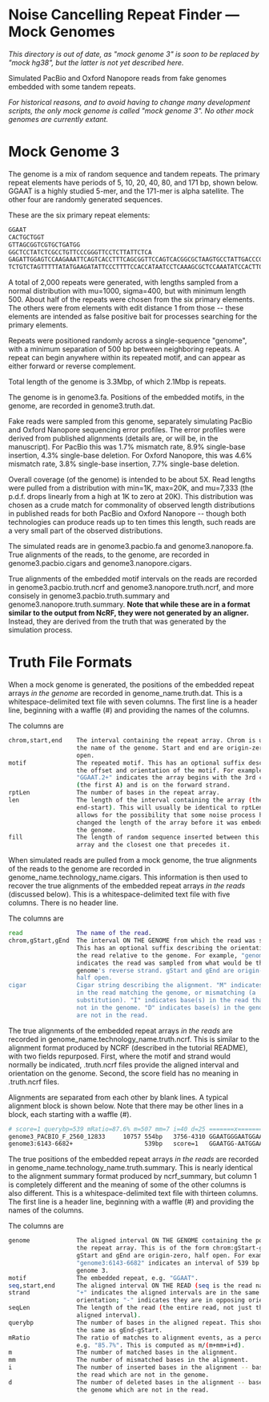 # Noise Cancelling Repeat Finder &mdash; Mock Genomes

_This directory is out of date, as "mock genome 3" is soon to be replaced by
"mock hg38", but the latter is not yet described here._

Simulated PacBio and Oxford Nanopore reads from fake genomes embedded with some
tandem repeats.

_For historical reasons, and to avoid having to change many development
scripts, the only mock genome is called "mock genome 3". No other mock genomes
are currently extant._


# Mock Genome 3

The genome is a mix of random sequence and tandem repeats. The primary repeat
elements have periods of 5, 10, 20, 40, 80, and 171 bp, shown below. GGAAT is a
highly studied 5-mer, and the 171-mer is alpha satellite. The other four are
randomly generated sequences.

These are the six primary repeat elements:

```bash  
GGAAT
CACTGCTGGT
GTTAGCGGTCGTGCTGATGG
GGCTCCTATCTCGCCTGTTCCCGGGTTCCTCTTATTCTCA
GAGATTGGAGTCCAAGAAATTCAGTCACCTTTCAGCGGTTCCAGTCACGGCGCTAAGTGCCTATTGACCCGCTACTGTTT
TCTGTCTAGTTTTTATATGAAGATATTCCCTTTTCCACCATAATCCTCAAAGCGCTCCAAATATCCACTTGCAGATTCTACAAAAAGAGTGTTTCCAAACTGCTCTATCAAAAGAAATGTTCAACTCTGTGAGTTGAATACACACATCACAAAGAAGTTTCTGAGAATGCT
```  

A total of 2,000 repeats were generated, with lengths sampled from a normal
distribution with mu=1000, sigma=400, but with minimum length 500. About half
of the repeats were chosen from the six primary elements. The others were from
elements with edit distance 1 from those -- these elements are intended as
false positive bait for processes searching for the primary elements.

Repeats were positioned randomly across a single-sequence "genome", with a
minimum separation of 500 bp between neighboring repeats. A repeat can begin
anywhere within its repeated motif, and can appear as either forward or reverse
complement.

Total length of the genome is 3.3Mbp, of which 2.1Mbp is repeats.

The genome is in genome3.fa. Positions of the embedded motifs, in the genome,
are recorded in genome3.truth.dat.

Fake reads were sampled from this genome, separately simulating PacBio and
Oxford Nanopore sequencing error profiles. The error profiles were derived from
published alignments (details are, or will be, in the manuscript). For PacBio
this was 1.7% mismatch rate, 8.9% single-base insertion, 4.3% single-base
deletion. For Oxford Nanopore, this was 4.6% mismatch rate, 3.8% single-base
insertion, 7.7% single-base deletion.

Overall coverage (of the genome) is intended to be about 5X. Read lengths were
pulled from a distribution with min=1K, max=20K, and mu=7,333 (the p.d.f. drops
linearly from a high at 1K to zero at 20K). This distribution was chosen as a
crude match for commonality of observed length distributions in published reads
for both PacBio and Oxford Nanopore -- though both technologies can produce
reads up to ten times this length, such reads are a very small part of the
observed distributions.

The simulated reads are in genome3.pacbio.fa and genome3.nanopore.fa. True
alignments of the reads, to the genome, are recorded in genome3.pacbio.cigars
and genome3.nanopore.cigars.

True alignments of the embedded motif intervals on the reads are recorded in
genome3.pacbio.truth.ncrf and genome3.nanopore.truth.ncrf, and more consisely
in genome3.pacbio.truth.summary and genome3.nanopore.truth.summary. **Note that
while these are in a format similar to the output from NcRF, they were not
generated by an aligner.** Instead, they are derived from the truth that was
generated by the simulation process.

# Truth File Formats

When a mock genome is generated, the positions of the embedded repeat arrays
*in the genome* are recorded in genome_name.truth.dat. This is a
whitespace-delimited text file with seven columns. The first line is a header
line, beginning with a waffle (#) and providing the names of the columns.

The columns are
```bash  
chrom,start,end    The interval containing the repeat array. Chrom is usually
                   the name of the genome. Start and end are origin-zero, half
                   open.
motif              The repeated motif. This has an optional suffix describing
                   the offset and orientation of the motif. For example,
                   "GGAAT.2+" indicates the array begins with the 3rd character
                   (the first A) and is on the forward strand.
rptLen             The number of bases in the repeat array.
len                The length of the interval containing the array (the same as
                   end-start). This will usually be identical to rptLen, but
                   allows for the possibility that some noise process has
                   changed the length of the array before it was embedded in
                   the genome.
fill               The length of random sequence inserted between this repeat
                   array and the closest one that precedes it.
```  

When simulated reads are pulled from a mock genome, the true alignments of the
reads to the genome are recorded in genome_name.technology_name.cigars. This
information is then used to recover the true alignments of the embedded repeat
arrays *in the reads* (discussed below). This is a whitespace-delimited text
file with five columns. There is no header line.

The columns are
```bash  
read               The name of the read.
chrom,gStart,gEnd  The interval ON THE GENOME from which the read was sampled.
                   This has an optional suffix describing the orientation of
                   the read relative to the genome. For example, "genome3-"
                   indicates the read was sampled from what would be the
                   genome's reverse strand. gStart and gEnd are origin-zero,
                   half open.
cigar              Cigar string describing the alignment. "M" indicates base(s)
                   in the read matching the genome, or mismatching (a
                   substitution). "I" indicates base(s) in the read that are
                   not in the genome. "D" indicates base(s) in the genome that
                   are not in the read.
```  

The true alignments of the embedded repeat arrays *in the reads* are recorded
in genome_name.technology_name.truth.ncrf. This is similar to the alignment
format produced by NCRF (described in the tutorial README), with two fields
repurposed. First, where the motif and strand would normally be indicated,
.truth.ncrf files provide the aligned interval and orientation on the genome.
Second, the score field has no meaning in .truth.ncrf files.

Alignments are separated from each other by blank lines. A typical alignment
block is shown below. Note that there may be other lines in a block, each
starting with a waffle (#).
```bash  
# score=1 querybp=539 mRatio=87.6% m=507 mm=7 i=40 d=25 =======x=============...
genome3_PACBIO_F_2560_12833     10757 554bp   3756-4310 GGAATGGGAATGGAATGGAAT...
genome3:6143-6682+                    539bp   score=1   GGAATGG-AATGGAATGGAAT...
```  

The true positions of the embedded repeat arrays *in the reads* are recorded in
genome_name.technology_name.truth.summary. This is nearly identical to the
alignment summary format produced by ncrf_summary, but column 1 is completely
different and the meaning of some of the other columns is also different. This
is a whitespace-delimited text file with thirteen columns. The first line is a
header line, beginning with a waffle (#) and providing the names of the columns.

The columns are
```bash  
genome             The aligned interval ON THE GENOME containing the portion of
                   the repeat array. This is of the form chrom:gStart-gEnd.
                   gStart and gEnd are origin-zero, half open. For example,
                   "genome3:6143-6682" indicates an interval of 539 bp on
                   genome 3. 
motif              The embedded repeat, e.g. "GGAAT".
seq,start,end      The aligned interval ON THE READ (seq is the read name).
strand             "+" indicates the aligned intervals are in the same
                   orientation; "-" indicates they are in opposing orientations.
seqLen             The length of the read (the entire read, not just the
                   aligned interval).
querybp            The number of bases in the aligned repeat. This should be
                   the same as gEnd-gStart.
mRatio             The ratio of matches to alignment events, as a percentage,
                   e.g. "85.7%". This is computed as m/(m+mm+i+d).
m                  The number of matched bases in the alignment.
mm                 The number of mismatched bases in the alignment.
i                  The number of inserted bases in the alignment -- bases in
                   the read which are not in the genome.
d                  The number of deleted bases in the alignment -- bases in
                   the genome which are not in the read.
```  
